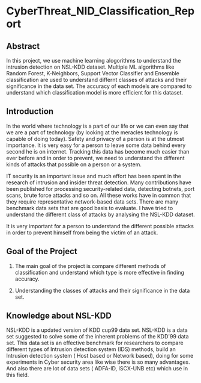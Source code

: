 # CyberThreat_NID_Classification_Report

## Abstract 

In this project, we use machine learning alogorithms to understand the intrusion detection on NSL-KDD dataset. Multiple ML algorithms like Random Forest, K-Neighbors, Support Vector Classifier and Ensemble classification are used to understand differnt classes of attacks and their significance in the data set. The accuracy of each models are compared to understand which classification model is more efficient for this dataset. 

## Introduction

In the world where technology is a part of our life or we can even say that we are a part of technology (by looking at the meracles technology is capable of doing today). Safety and privacy of a person is at the utmost importance. It is very easy for a person to leave some data behind every second he is on internet. Tracking this data has become much easier than ever before and in order to prevent, we need to understand the different kinds of attacks that possible on a person or a system.  

IT security is an important issue and much effort has been spent in the research of intrusion and insider threat detection. Many contributions have been published for processing security-related data, detecting botnets, port scans, brute force attacks and so on. All these works have in common that they require representative network-based data sets. There are many benchmark data sets that are good basis to evaluate. I have tried to understand the different class of attacks by analysing the NSL-KDD dataset.

It is very important for a person to understand the different possible attacks in order to prevent himself from being the victim of an attack.


## Goal of the Project

1. The main goal of the project is compare different methods of classification and understand which type is more effective in finding accuracy.   

2. Understanding the classes of attacks and their significance in the data set.

## Knowledge about NSL-KDD

NSL-KDD is a updated version of KDD cup99 data set. NSL-KDD is a data set suggested to solve some of the inherent problems of the KDD'99 data set. This data set is an effective benchmark for researchers to compare different types of Intrusion detection system (IDS) methods, build an Intrusion detection system ( Host based or Network based), doing for some experiments in Cyber security area like wise there is so many advantages. And also there are lot of data sets ( ADFA-ID, ISCX-UNB etc) which use in this field.
